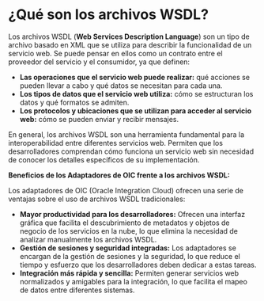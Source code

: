 # ¿Qué son los archivos WSDL?

Los archivos WSDL (**Web Services Description Language**) son un tipo de archivo basado en XML que se utiliza para describir la funcionalidad de un servicio web. Se puede pensar en ellos como un contrato entre el proveedor del servicio y el consumidor, ya que definen:

* **Las operaciones que el servicio web puede realizar:** qué acciones se pueden llevar a cabo y qué datos se necesitan para cada una.
* **Los tipos de datos que el servicio web utiliza:** cómo se estructuran los datos y qué formatos se admiten.
* **Los protocolos y ubicaciones que se utilizan para acceder al servicio web:** cómo se pueden enviar y recibir mensajes.

En general, los archivos WSDL son una herramienta fundamental para la interoperabilidad entre diferentes servicios web. Permiten que los desarrolladores comprendan cómo funciona un servicio web sin necesidad de conocer los detalles específicos de su implementación.

**Beneficios de los Adaptadores de OIC frente a los archivos WSDL:**

Los adaptadores de OIC (Oracle Integration Cloud) ofrecen una serie de ventajas sobre el uso de archivos WSDL tradicionales:

* **Mayor productividad para los desarrolladores:** Ofrecen una interfaz gráfica que facilita el descubrimiento de metadatos y objetos de negocio de los servicios en la nube, lo que elimina la necesidad de analizar manualmente los archivos WSDL.
* **Gestión de sesiones y seguridad integradas:** Los adaptadores se encargan de la gestión de sesiones y la seguridad, lo que reduce el tiempo y esfuerzo que los desarrolladores deben dedicar a estas tareas.
* **Integración más rápida y sencilla:** Permiten generar servicios web normalizados y amigables para la integración, lo que facilita el mapeo de datos entre diferentes sistemas.